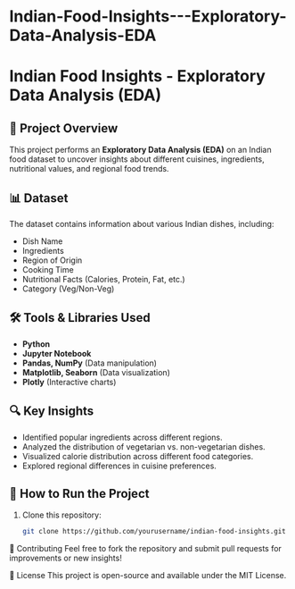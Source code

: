 # Indian-Food-Insights---Exploratory-Data-Analysis-EDA

# Indian Food Insights - Exploratory Data Analysis (EDA)

## 📌 Project Overview
This project performs an **Exploratory Data Analysis (EDA)** on an Indian food dataset to uncover insights about different cuisines, ingredients, nutritional values, and regional food trends.

## 📊 Dataset
The dataset contains information about various Indian dishes, including:
- Dish Name
- Ingredients
- Region of Origin
- Cooking Time
- Nutritional Facts (Calories, Protein, Fat, etc.)
- Category (Veg/Non-Veg)

## 🛠️ Tools & Libraries Used
- **Python**
- **Jupyter Notebook**
- **Pandas, NumPy** (Data manipulation)
- **Matplotlib, Seaborn** (Data visualization)
- **Plotly** (Interactive charts)

## 🔍 Key Insights
- Identified popular ingredients across different regions.
- Analyzed the distribution of vegetarian vs. non-vegetarian dishes.
- Visualized calorie distribution across different food categories.
- Explored regional differences in cuisine preferences.

## 🚀 How to Run the Project
1. Clone this repository:
   ```bash
   git clone https://github.com/yourusername/indian-food-insights.git
🤝 Contributing
Feel free to fork the repository and submit pull requests for improvements or new insights!

📜 License
This project is open-source and available under the MIT License.
